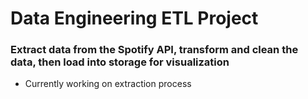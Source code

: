 # Data Engineering ETL Project

### Extract data from the Spotify API, transform and clean the data, then load into storage for visualization

- Currently working on extraction process
